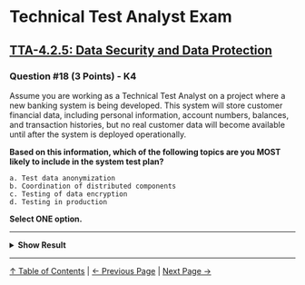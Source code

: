 # Technical Test Analyst Exam

## [TTA-4.2.5: Data Security and Data Protection](../../4-quality-characteristics-for-technical-testing/4.2-general-planning-issues.md#425-data-security-and-data-protection)

### Question #18 (3 Points) - K4

Assume you are working as a Technical Test Analyst on a project where a new banking system is being developed. This system will store customer financial data, including personal information, account numbers, balances, and transaction histories, but no real customer data will become available until after the system is deployed operationally.

**Based on this information, which of the following topics are you MOST likely to include in the system test plan?**

    a. Test data anonymization
    b. Coordination of distributed components
    c. Testing of data encryption
    d. Testing in production

**Select ONE option.**

---

<details>
<summary><strong>Show Result</strong></summary>

#### Correct Answer: c

    a. Is not correct. While subsequent releases of this system may be tested with real customer data, this is a new system and no existing customer data is available
    b. Is not correct. There is no indication this is a distributed system
    c. Is correct. It is highly likely the bank is required by regulation to encrypt the customer financial data, which has testing implications
    d. Is not correct. It is not clear whether this system will be used in-house (thus a production environment might be available) or sold to customers (thus production environments would likely not be available)

</details>

---

[↑ Table of Contents](../../README.md#table-of-contents) | [← Previous Page](question-17.md) | [Next Page →](question-19.md)
